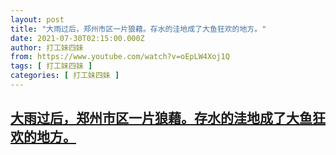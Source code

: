 ```yaml
---
layout: post
title: "大雨过后，郑州市区一片狼藉。存水的洼地成了大鱼狂欢的地方。"
date: 2021-07-30T02:15:00.000Z
author: 打工妹四妹
from: https://www.youtube.com/watch?v=oEpLW4Xoj1Q
tags: [ 打工妹四妹 ]
categories: [ 打工妹四妹 ]
---
```

<!--1627611300000-->
[大雨过后，郑州市区一片狼藉。存水的洼地成了大鱼狂欢的地方。](https://www.youtube.com/watch?v=oEpLW4Xoj1Q)
------

<div>

</div>
